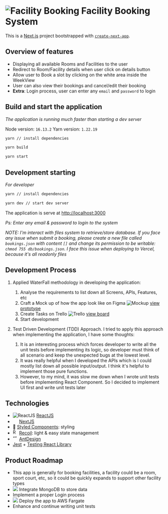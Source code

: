 # ![Facility Booking](https://facility-booking.vercel.app/_next/image?url=%2Flogo.png&w=32&q=75) Facility Booking System

This is a [Next.js](https://nextjs.org/) project bootstrapped with [`create-next-app`](https://github.com/vercel/next.js/tree/canary/packages/create-next-app).

## Overview of features

- Displaying all available Rooms and Facilities to the user
- Redirect to Room/Facility details when user click on details button
- Allow user to Book a slot by clicking on the white area inside the WeekView
- User can also view their bookings and cancel/edit their booking
- **Extra**: Login process, user can enter any `email` and `password` to login

## Build and start the application

_The application is running much faster than starting a dev server_

Node version: `16.13.2`
Yarn version: `1.22.19`

```bash
yarn // install dependencies

yarn build

yarn start
```

## Development starting

_For developer_

```bash
yarn // install dependencies

yarn dev // start dev server
```

The application is serve at [http://localhost:3000](http://localhost:3000)

_Ps: Enter any email & password to login to the system_

_NOTE: I'm interact with files system to retrieve/store database. If you face any issue when submit a booking, please create a new file called `bookings.json` with content `[]` and change its permission to be writable: `chmod 755 db/bookings.json`. I face this issue when deploying to Vercel, because it's all readonly files_

## Development Process

1. Applied WaterFall methodology in developing the application:

   1. Analyse the requirements to list down all Screens, APIs, Features, etc
   2. Craft a Mock up of how the app look like on Figma ![Mockup](https://icons-for-free.com/download-icon-figma+product+prototyping+soft+icon-1320168267226111826_16.ico 'Figma') [view prototype](https://www.figma.com/proto/bHq2rdBxgsygNlQdMgdrgh/Facility-Booking?node-id=179446%3A170518&scaling=scale-down&page-id=179446%3A170394&starting-point-node-id=179446%3A170518)
   3. Create Tasks on Trello ![Trello](https://icons-for-free.com/download-icon-trello-1330289861633868130_16.png 'Trello Board') [view board](https://drive.google.com/file/d/1IYNZqYJJTIsUaSXjcSaDF6-GkGjjy7d5/view)
   4. Start development

2. Test Driven Development (TDD) Approach. I tried to apply this approach when implementing the application, I have some thoughts:
   1. It is an interesting process which forces developer to write all the unit tests before implementing its logic, so developer must think of all scenario and keep the unexpected bugs at the lowest level.
   2. It was really helpful when I developed the APIs which is I could mostly list down all possible input/output. I think it's helpful to implement those pure functions.
   3. However, to my mind, it was slow me down when I wrote unit tests before implementing React Component. So I decided to implement UI first and write unit tests later

## Technologies

- ![ReactJS](https://icons-for-free.com/download-icon-vscode+icons+type+reactjs-1324451469448726104_16.png) [ReactJS](https://reactjs.org/)
- <img src="https://miro.medium.com/max/1400/1*gxOA6-EF8P8vnYdk3Bc9bg.png" height="16" /> [NextJS](https://nextjs.org/)
- 💅 [Styled Components](https://styled-components.com/): styling
- <img src="https://recoiljs.org/img/logo.svg" alt="REcoilJS" height="16" /> [Recoil](https://recoiljs.org/): light & easy state management
- <img src="https://camo.githubusercontent.com/363242675617648bfbedd1610f89ac28df0f9e1bac8749d83109fafdf8524fff/68747470733a2f2f67772e616c697061796f626a656374732e636f6d2f7a6f732f726d73706f7274616c2f4b4470677667754d704766716148506a6963524b2e737667" alt= “” width="16" height="16"> [AntDesign](https://ant.design/)
- [Jest](https://jestjs.io/) + [Testing React Library](https://testing-library.com/docs/react-testing-library/intro/)

## Product Roadmap

- This app is generally for booking facilities, a facility could be a room, sport court, etc, so it could be quickly expands to support other facility types
- <img src="https://icons-for-free.com/download-icon-MongoDB-1329545826074381322_16.png" /> Integrate MongoDB to store data
- Implement a proper Login process
- <img src="https://icons-for-free.com/download-icon-amazon+aws-1330884263850071431_16.png" /> Deploy the app to AWS Fargate
- Enhance and continue writing unit tests
